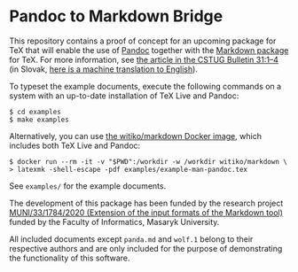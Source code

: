 # Pandoc to Markdown Bridge

This repository contains a proof of concept for an upcoming package for TeX
that will enable the use of [Pandoc][1] together with the [Markdown package][2]
for TeX. For more information, see [the article in the CSTUG Bulletin 31:1–4][3]
(in Slovak, [here is a machine translation to English][4]).

 [1]: https://github.com/jgm/pandoc
 [2]: https://github.com/witiko/markdown
 [3]: https://www.cstug.cz/bulletin/pdf/2021-1-4.pdf#page=85
 [4]: https://translate.google.com/translate?sl=auto&tl=en&u=https://www.fi.muni.cz/~xnovot32/bulletin/2021-1-4/06-rehak-pandoc/&client=webapp

To typeset the example documents, execute the following commands on a system with
an up-to-date installation of TeX Live and Pandoc:

    $ cd examples
    $ make examples

Alternatively, you can use [the witiko/markdown Docker image][5], which includes
both TeX Live and Pandoc:

    $ docker run --rm -it -v "$PWD":/workdir -w /workdir witiko/markdown \
    > latexmk -shell-escape -pdf examples/example-man-pandoc.tex

 [5]: https://hub.docker.com/r/witiko/markdown/tags

See `examples/` for the example documents.

The development of this package has been funded by the research project
[MUNI/33/1784/2020 (Extension of the input formats of the Markdown tool)][6]
funded by the Faculty of Informatics, Masaryk University.

 [6]: https://www.fi.muni.cz/app/projects?project=58488

All included documents except `panda.md` and `wolf.1` belong to their respective authors and are only included for the purpose of demonstrating the functionality of this software.
